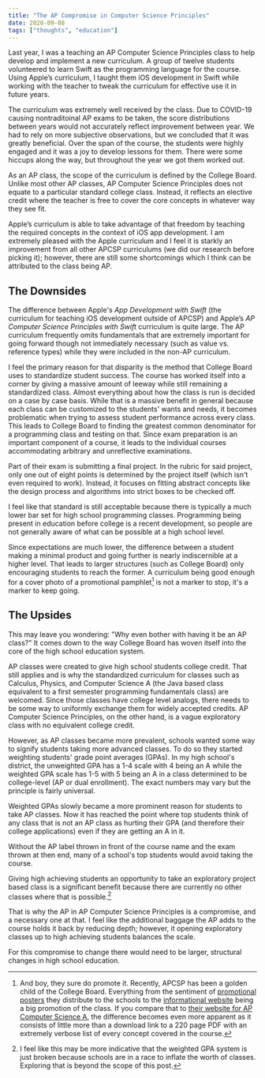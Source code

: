```yaml
---
title: "The AP Compromise in Computer Science Principles"
date: 2020-09-08
tags: ["thoughts", "education"]
---
```


Last year, I was a teaching an AP Computer Science Principles class to help develop and implement a new curriculum. A group of twelve students volunteered to learn Swift as the programming language for the course. Using Apple’s curriculum, I taught them iOS development in Swift while working with the teacher to tweak the curriculum for effective use it in future years.

The curriculum was extremely well received by the class. Due to COVID-19 causing nontraditoinal AP exams to be taken, the score distributions between years would not accurately reflect improvement between year. We had to rely on more subjective observations, but we concluded that it was greatly beneficial. Over the span of the course, the students were highly engaged and it was a joy to develop lessons for them. There were some hiccups along the way, but throughout the year we got them worked out.

As an AP class, the scope of the curriculum is defined by the College Board. Unlike most other AP classes, AP Computer Science Principles does not equate to a particular standard college class. Instead, it reflects an elective credit where the teacher is free to cover the core concepts in whatever way they see fit.

Apple’s curriculum is able to take advantage of that freedom by teaching the required concepts in the context of iOS app development. I am extremely pleased with the Apple curriculum and I feel it is starkly an improvement from all other APCSP curriculums (we did our research before picking it); however, there are still some shortcomings which I think can be attributed to the class being AP.

## The Downsides

The difference between Apple's *App Development with Swift* (the curriculum for teaching iOS development outside of APCSP) and Apple’s *AP Computer Science Principles with Swift* curriculum is quite large. The AP curriculum frequently omits fundamentals that are extremely important for going forward though not immediately necessary (such as value vs. reference types) while they were included in the non-AP curriculum.

I feel the primary reason for that disparity is the method that College Board uses to standardize student success. The course has worked itself into a corner by giving a massive amount of leeway while still remaining a standardized class. Almost everything about how the class is run is decided on a case by case basis. While that is a massive benefit in general because each class can be customized to the students' wants and needs, it becomes problematic when trying to assess student performance across every class. This leads to College Board to finding the greatest common denominator for a programming class and testing on that. Since exam preparation is an important component of a course, it leads to the individual courses accommodating arbitrary and unreflective examinations.

Part of their exam is submitting a final project. In the rubric for said project, only one out of eight points is determined by the project itself (which isn't even required to work). Instead, it focuses on fitting abstract concepts like the design process and algorithms into strict boxes to be checked off.

I feel like that standard is still acceptable because there is typically a much lower bar set for high school programming classes. Programming being present in education before college is a recent development, so people are not generally aware of what can be possible at a high school level.

Since expectations are much lower, the difference between a student making a minimal product and going further is nearly indiscernible at a higher level. That leads to larger structures (such as College Board) only encouraging students to reach the former. A curriculum being good enough for a cover photo of a promotional pamphlet[^1] is not a marker to stop, it's a marker to keep going.

## The Upsides

This may leave you wondering: "Why even bother with having it be an AP class?" It comes down to the way College Board has woven itself into the core of the high school education system.

AP classes were created to give high school students college credit. That still applies and is why the standardized curriculum for classes such as Calculus, Physics, and Computer Science A (the Java based class equivalent to a first semester programming fundamentals class) are welcomed. Since those classes have college level analogs, there needs to be some way to uniformly exchange them for widely accepted credits. AP Computer Science Principles, on the other hand, is a vague exploratory class with no equivalent college credit.

However, as AP classes became more prevalent, schools wanted some way to signify students taking more advanced classes. To do so they started weighting students' grade point averages (GPAs). In my high school's district, the unweighted GPA has a 1-4 scale with 4 being an A while the weighted GPA scale has 1-5 with 5 being an A in a class determined to be college-level (AP or dual enrollment). The exact numbers may vary but the principle is fairly universal.

Weighted GPAs slowly became a more prominent reason for students to take AP classes. Now it has reached the point where top students think of any class that is not an AP class as hurting their GPA (and therefore their college applications) even if they are getting an A in it.

Without the AP label thrown in front of the course name and the exam thrown at then end, many of a school's top students would avoid taking the course.

Giving high achieving students an opportunity to take an exploratory project based class is a significant benefit because  there are currently no other classes where that is possible.[^2]

That is why the AP in AP Computer Science Principles is a compromise, and a necessary one at that. I feel like the additional baggage the AP adds to the course holds it back by reducing depth; however, it opening exploratory classes up to high achieving students balances the scale.

For this compromise to change there would need to be larger, structural changes in high school education.

[^1]: And boy, they sure do promote it. Recently, APCSP has been a golden child of the College Board. Everything from the sentiment of [promotional posters](https://apcentral.collegeboard.org/courses/ap-computer-science-principles/recruitment-toolkit) they distribute to the schools to the [informational website](https://apcentral.collegeboard.org/courses/ap-computer-science-principles) being a big promotion of the class. If you compare that to [their website for AP Computer Science A](https://apcentral.collegeboard.org/courses/ap-computer-science-a), the difference becomes even more apparent as it consists of little more than a download link to a 220 page PDF with an extremely verbose list of every concept covered in the course. 

[^2]: I feel like this may be more indicative that the weighted GPA system is just broken because schools are in a race to inflate the worth of classes. Exploring that is beyond the scope of this post.

